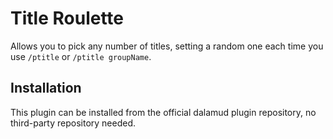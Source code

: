 # Title Roulette

Allows you to pick any number of titles, setting a random
one each time you use `/ptitle` or `/ptitle groupName`.

## Installation

This plugin can be installed from the official dalamud plugin repository,
no third-party repository needed.
